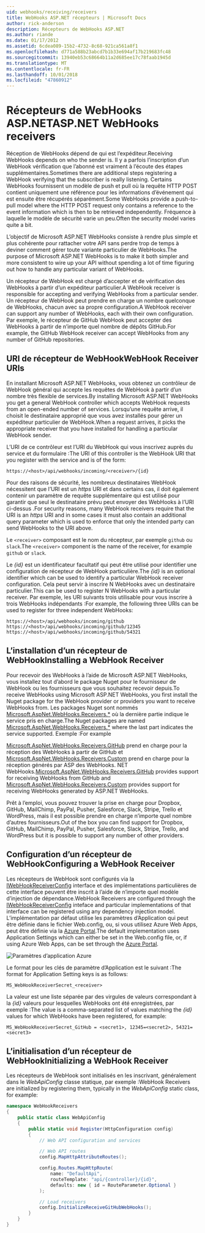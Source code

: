 ```yaml
---
uid: webhooks/receiving/receivers
title: WebHooks ASP.NET récepteurs | Microsoft Docs
author: rick-anderson
description: Récepteurs de WebHooks ASP.NET
ms.author: riande
ms.date: 01/17/2012
ms.assetid: 6cdea089-15b2-4732-8c68-921ca561a8f1
ms.openlocfilehash: d771a588b23abcd7b1b33e694af17b219683fc48
ms.sourcegitcommit: 13940eb53c68664b11a2d685ee17c78faab1945d
ms.translationtype: MT
ms.contentlocale: fr-FR
ms.lasthandoff: 10/01/2018
ms.locfileid: "47860912"
---
```

# <a name="aspnet-webhooks-receivers"></a><span data-ttu-id="14ca8-103">Récepteurs de WebHooks ASP.NET</span><span class="sxs-lookup"><span data-stu-id="14ca8-103">ASP.NET WebHooks receivers</span></span>

<span data-ttu-id="14ca8-104">Réception de WebHooks dépend de qui est l’expéditeur.</span><span class="sxs-lookup"><span data-stu-id="14ca8-104">Receiving WebHooks depends on who the sender is.</span></span> <span data-ttu-id="14ca8-105">Il y a parfois l’inscription d’un WebHook vérification que l’abonné est vraiment à l’écoute des étapes supplémentaires.</span><span class="sxs-lookup"><span data-stu-id="14ca8-105">Sometimes there are additional steps registering a WebHook verifying that the subscriber is really listening.</span></span> <span data-ttu-id="14ca8-106">Certains WebHooks fournissent un modèle de push et pull où la requête HTTP POST contient uniquement une référence pour les informations d’événement qui est ensuite être récupérés séparément.</span><span class="sxs-lookup"><span data-stu-id="14ca8-106">Some WebHooks provide a push-to-pull model where the HTTP POST request only contains a reference to the event information which is then to be retrieved independently.</span></span> <span data-ttu-id="14ca8-107">Fréquence à laquelle le modèle de sécurité varie un peu.</span><span class="sxs-lookup"><span data-stu-id="14ca8-107">Often the security model varies quite a bit.</span></span>

<span data-ttu-id="14ca8-108">L’objectif de Microsoft ASP.NET WebHooks consiste à rendre plus simple et plus cohérente pour rattacher votre API sans perdre trop de temps à deviner comment gérer toute variante particulier de WebHooks.</span><span class="sxs-lookup"><span data-stu-id="14ca8-108">The purpose of Microsoft ASP.NET WebHooks is to make it both simpler and more consistent to wire up your API without spending a lot of time figuring out how to handle any particular variant of WebHooks.</span></span>

<span data-ttu-id="14ca8-109">Un récepteur de WebHook est chargé d’accepter et de vérification des WebHooks à partir d’un expéditeur particulier.</span><span class="sxs-lookup"><span data-stu-id="14ca8-109">A WebHook receiver is responsible for accepting and verifying WebHooks from a particular sender.</span></span> <span data-ttu-id="14ca8-110">Un récepteur de WebHook peut prendre en charge un nombre quelconque de WebHooks, chacun avec sa propre configuration.</span><span class="sxs-lookup"><span data-stu-id="14ca8-110">A WebHook receiver can support any number of WebHooks, each with their own configuration.</span></span> <span data-ttu-id="14ca8-111">Par exemple, le récepteur de GitHub WebHook peut accepter des WebHooks à partir de n’importe quel nombre de dépôts GitHub.</span><span class="sxs-lookup"><span data-stu-id="14ca8-111">For example, the GitHub WebHook receiver can accept WebHooks from any number of GitHub repositories.</span></span>

## <a name="webhook-receiver-uris"></a><span data-ttu-id="14ca8-112">URI de récepteur de WebHook</span><span class="sxs-lookup"><span data-stu-id="14ca8-112">WebHook Receiver URIs</span></span>

<span data-ttu-id="14ca8-113">En installant Microsoft ASP.NET WebHooks, vous obtenez un contrôleur de WebHook général qui accepte les requêtes de WebHook à partir d’un nombre très flexible de services.</span><span class="sxs-lookup"><span data-stu-id="14ca8-113">By installing Microsoft ASP.NET WebHooks you get a general WebHook controller which accepts WebHook requests from an open-ended number of services.</span></span> <span data-ttu-id="14ca8-114">Lorsqu’une requête arrive, il choisit le destinataire approprié que vous avez installés pour gérer un expéditeur particulier de WebHook.</span><span class="sxs-lookup"><span data-stu-id="14ca8-114">When a request arrives, it picks the appropriate receiver that you have installed for handling a particular WebHook sender.</span></span>

<span data-ttu-id="14ca8-115">L’URI de ce contrôleur est l’URI du WebHook qui vous inscrivez auprès du service et du formulaire :</span><span class="sxs-lookup"><span data-stu-id="14ca8-115">The URI of this controller is the WebHook URI that you register with the service and is of the form:</span></span>

```
https://<host>/api/webhooks/incoming/<receiver>/{id}
```

<span data-ttu-id="14ca8-116">Pour des raisons de sécurité, les nombreux destinataires WebHook nécessitent que l’URI est un *https* URI et dans certains cas, il doit également contenir un paramètre de requête supplémentaire qui est utilisé pour garantir que seul le destinataire prévu peut envoyer des WebHooks à l’URI ci-dessus .</span><span class="sxs-lookup"><span data-stu-id="14ca8-116">For security reasons, many WebHook receivers require that the URI is an *https* URI and in some cases it must also contain an additional query parameter which is used to enforce that only the intended party can send WebHooks to the URI above.</span></span>

<span data-ttu-id="14ca8-117">Le `<receiver>` composant est le nom du récepteur, par exemple `github` ou `slack`.</span><span class="sxs-lookup"><span data-stu-id="14ca8-117">The `<receiver>` component is the name of the receiver, for example `github` or `slack`.</span></span>

<span data-ttu-id="14ca8-118">Le *{id}* est un identificateur facultatif qui peut être utilisé pour identifier une configuration de récepteur de WebHook particulière.</span><span class="sxs-lookup"><span data-stu-id="14ca8-118">The *{id}* is an optional identifier which can be used to identify a particular WebHook receiver configuration.</span></span> <span data-ttu-id="14ca8-119">Cela peut servir à inscrire N WebHooks avec un destinataire particulier.</span><span class="sxs-lookup"><span data-stu-id="14ca8-119">This can be used to register N WebHooks with a particular receiver.</span></span> <span data-ttu-id="14ca8-120">Par exemple, les URI suivants trois utilisable pour vous inscrire à trois WebHooks indépendants :</span><span class="sxs-lookup"><span data-stu-id="14ca8-120">For example, the following three URIs can be used to register for three independent WebHooks:</span></span>

```
https://<host>/api/webhooks/incoming/github
https://<host>/api/webhooks/incoming/github/12345
https://<host>/api/webhooks/incoming/github/54321
```

## <a name="installing-a-webhook-receiver"></a><span data-ttu-id="14ca8-121">L’installation d’un récepteur de WebHook</span><span class="sxs-lookup"><span data-stu-id="14ca8-121">Installing a WebHook Receiver</span></span>

<span data-ttu-id="14ca8-122">Pour recevoir des WebHooks à l’aide de Microsoft ASP.NET WebHooks, vous installez tout d’abord le package Nuget pour le fournisseur de WebHook ou les fournisseurs que vous souhaitez recevoir depuis.</span><span class="sxs-lookup"><span data-stu-id="14ca8-122">To receive WebHooks using Microsoft ASP.NET WebHooks, you first install the Nuget package for the WebHook provider or providers you want to receive WebHooks from.</span></span> <span data-ttu-id="14ca8-123">Les packages Nuget sont nommés [Microsoft.AspNet.WebHooks.Receivers.\*](https://www.nuget.org/packages?q=Microsoft.AspNet.WebHooks.Receivers) où la dernière partie indique le service pris en charge.</span><span class="sxs-lookup"><span data-stu-id="14ca8-123">The Nuget packages are named [Microsoft.AspNet.WebHooks.Receivers.\*](https://www.nuget.org/packages?q=Microsoft.AspNet.WebHooks.Receivers) where the last part indicates the service supported.</span></span> <span data-ttu-id="14ca8-124">Exemple :</span><span class="sxs-lookup"><span data-stu-id="14ca8-124">For example</span></span>

<span data-ttu-id="14ca8-125">[Microsoft.AspNet.WebHooks.Receivers.GitHub](https://www.nuget.org/packages?q=Microsoft.AspNet.WebHooks.Receivers.GitHub) prend en charge pour la réception des WebHooks à partir de GitHub et [Microsoft.AspNet.WebHooks.Receivers.Custom](https://www.nuget.org/packages?q=Microsoft.AspNet.WebHooks.Receivers.Custom) prend en charge pour la réception générés par ASP des WebHooks. NET WebHooks.</span><span class="sxs-lookup"><span data-stu-id="14ca8-125">[Microsoft.AspNet.WebHooks.Receivers.GitHub](https://www.nuget.org/packages?q=Microsoft.AspNet.WebHooks.Receivers.GitHub) provides support for receiving WebHooks from GitHub and [Microsoft.AspNet.WebHooks.Receivers.Custom](https://www.nuget.org/packages?q=Microsoft.AspNet.WebHooks.Receivers.Custom) provides support for receiving WebHooks generated by ASP.NET WebHooks.</span></span>

<span data-ttu-id="14ca8-126">Prêt à l’emploi, vous pouvez trouver la prise en charge pour Dropbox, GitHub, MailChimp, PayPal, Pusher, Salesforce, Slack, Stripe, Trello et WordPress, mais il est possible prendre en charge n’importe quel nombre d’autres fournisseurs.</span><span class="sxs-lookup"><span data-stu-id="14ca8-126">Out of the box you can find support for Dropbox, GitHub, MailChimp, PayPal, Pusher, Salesforce, Slack, Stripe, Trello, and WordPress but it is possible to support any number of other providers.</span></span>

## <a name="configuring-a-webhook-receiver"></a><span data-ttu-id="14ca8-127">Configuration d’un récepteur de WebHook</span><span class="sxs-lookup"><span data-stu-id="14ca8-127">Configuring a WebHook Receiver</span></span>

<span data-ttu-id="14ca8-128">Les récepteurs de WebHook sont configurés via la [IWebHookReceiverConfig](https://github.com/aspnet/WebHooks/blob/master/src/Microsoft.AspNet.WebHooks.Receivers/WebHooks/IWebHookReceiverConfig.cs) interface et des implémentations particulières de cette interface peuvent être inscrit à l’aide de n’importe quel modèle d’injection de dépendance.</span><span class="sxs-lookup"><span data-stu-id="14ca8-128">WebHook Receivers are configured through the [IWebHookReceiverConfig](https://github.com/aspnet/WebHooks/blob/master/src/Microsoft.AspNet.WebHooks.Receivers/WebHooks/IWebHookReceiverConfig.cs) inteface and particular implementations of that interface can be registered using any dependency injection model.</span></span> <span data-ttu-id="14ca8-129">L’implémentation par défaut utilise les paramètres d’Application qui peut être définie dans le fichier Web.config, ou, si vous utilisez Azure Web Apps, peut être définie via la [Azure Portal](https://portal.azure.com/).</span><span class="sxs-lookup"><span data-stu-id="14ca8-129">The default implementation uses Application Settings which can either be set in the Web.config file, or, if using Azure Web Apps, can be set through the [Azure Portal](https://portal.azure.com/).</span></span>

![Paramètres d’application Azure](_static/AzureAppSettings.png)

<span data-ttu-id="14ca8-131">Le format pour les clés de paramètre d’Application est le suivant :</span><span class="sxs-lookup"><span data-stu-id="14ca8-131">The format for Application Setting keys is as follows:</span></span>

```
MS_WebHookReceiverSecret_<receiver>
```

<span data-ttu-id="14ca8-132">La valeur est une liste séparée par des virgules de valeurs correspondant à la *{id}* valeurs pour lesquelles WebHooks ont été enregistrées, par exemple :</span><span class="sxs-lookup"><span data-stu-id="14ca8-132">The value is a comma-separated list of values matching the *{id}* values for which WebHooks have been registered, for example:</span></span>

```
MS_WebHookReceiverSecret_GitHub = <secret1>, 12345=<secret2>, 54321=<secret3>
```

## <a name="initializing-a-webhook-receiver"></a><span data-ttu-id="14ca8-133">L’initialisation d’un récepteur de WebHook</span><span class="sxs-lookup"><span data-stu-id="14ca8-133">Initializing a WebHook Receiver</span></span>

<span data-ttu-id="14ca8-134">Les récepteurs de WebHook sont initialisés en les inscrivant, généralement dans le *WebApiConfig* classe statique, par exemple :</span><span class="sxs-lookup"><span data-stu-id="14ca8-134">WebHook Receivers are initialized by registering them, typically in the *WebApiConfig* static class, for example:</span></span>

```csharp
namespace WebHookReceivers
{
    public static class WebApiConfig
    {
        public static void Register(HttpConfiguration config)
        {
            // Web API configuration and services

            // Web API routes
            config.MapHttpAttributeRoutes();

            config.Routes.MapHttpRoute(
                name: "DefaultApi",
                routeTemplate: "api/{controller}/{id}",
                defaults: new { id = RouteParameter.Optional }
            );

            // Load receivers
            config.InitializeReceiveGitHubWebHooks();
        }
    }
}
```
